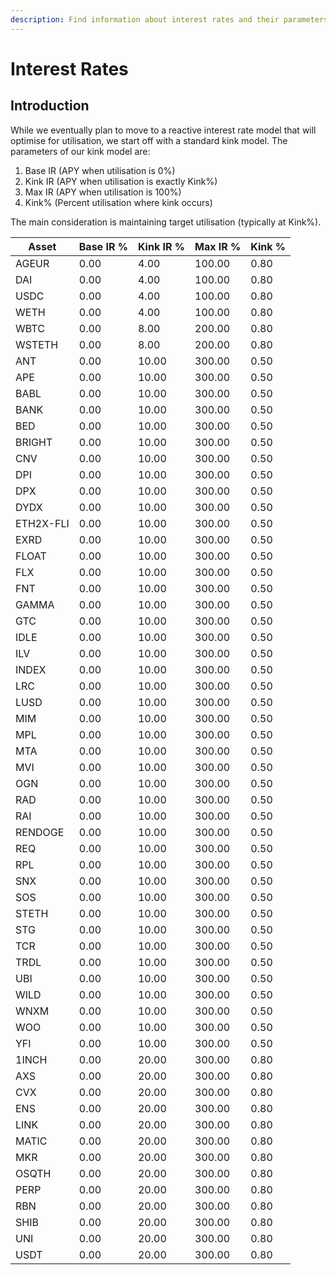 ```yaml
---
description: Find information about interest rates and their parameters on Euler
---
```


# Interest Rates

## Introduction&#x20;

While we eventually plan to move to a reactive interest rate model that will optimise for utilisation, we start off with a standard kink model. The parameters of our kink model are:

1. Base IR (APY when utilisation is 0%)
2. Kink IR (APY when utilisation is exactly Kink%)
3. Max IR (APY when utilisation is 100%)
4. Kink% (Percent utilisation where kink occurs)

The main consideration is maintaining target utilisation (typically at Kink%).&#x20;



| Asset | Base IR % | Kink IR % | Max IR % | Kink % |
|-------|------|-------|-------|-------|
| AGEUR | 0.00| 4.00 | 100.00 | 0.80 |
| DAI | 0.00| 4.00 | 100.00 | 0.80 |
| USDC | 0.00| 4.00 | 100.00 | 0.80 |
| WETH | 0.00| 4.00 | 100.00 | 0.80 |
| WBTC | 0.00| 8.00 | 200.00 | 0.80 |
| WSTETH | 0.00| 8.00 | 200.00 | 0.80 |
| ANT | 0.00| 10.00 | 300.00 | 0.50 |
| APE | 0.00| 10.00 | 300.00 | 0.50 |
| BABL | 0.00| 10.00 | 300.00 | 0.50 |
| BANK | 0.00| 10.00 | 300.00 | 0.50 |
| BED | 0.00| 10.00 | 300.00 | 0.50 |
| BRIGHT | 0.00| 10.00 | 300.00 | 0.50 |
| CNV | 0.00| 10.00 | 300.00 | 0.50 |
| DPI | 0.00| 10.00 | 300.00 | 0.50 |
| DPX | 0.00| 10.00 | 300.00 | 0.50 |
| DYDX | 0.00| 10.00 | 300.00 | 0.50 |
| ETH2X-FLI | 0.00| 10.00 | 300.00 | 0.50 |
| EXRD | 0.00| 10.00 | 300.00 | 0.50 |
| FLOAT | 0.00| 10.00 | 300.00 | 0.50 |
| FLX | 0.00| 10.00 | 300.00 | 0.50 |
| FNT | 0.00| 10.00 | 300.00 | 0.50 |
| GAMMA | 0.00| 10.00 | 300.00 | 0.50 |
| GTC | 0.00| 10.00 | 300.00 | 0.50 |
| IDLE | 0.00| 10.00 | 300.00 | 0.50 |
| ILV | 0.00| 10.00 | 300.00 | 0.50 |
| INDEX | 0.00| 10.00 | 300.00 | 0.50 |
| LRC | 0.00| 10.00 | 300.00 | 0.50 |
| LUSD | 0.00| 10.00 | 300.00 | 0.50 |
| MIM | 0.00| 10.00 | 300.00 | 0.50 |
| MPL | 0.00| 10.00 | 300.00 | 0.50 |
| MTA | 0.00| 10.00 | 300.00 | 0.50 |
| MVI | 0.00| 10.00 | 300.00 | 0.50 |
| OGN | 0.00| 10.00 | 300.00 | 0.50 |
| RAD | 0.00| 10.00 | 300.00 | 0.50 |
| RAI | 0.00| 10.00 | 300.00 | 0.50 |
| RENDOGE | 0.00| 10.00 | 300.00 | 0.50 |
| REQ | 0.00| 10.00 | 300.00 | 0.50 |
| RPL | 0.00| 10.00 | 300.00 | 0.50 |
| SNX | 0.00| 10.00 | 300.00 | 0.50 |
| SOS | 0.00| 10.00 | 300.00 | 0.50 |
| STETH | 0.00| 10.00 | 300.00 | 0.50 |
| STG | 0.00| 10.00 | 300.00 | 0.50 |
| TCR | 0.00| 10.00 | 300.00 | 0.50 |
| TRDL | 0.00| 10.00 | 300.00 | 0.50 |
| UBI | 0.00| 10.00 | 300.00 | 0.50 |
| WILD | 0.00| 10.00 | 300.00 | 0.50 |
| WNXM | 0.00| 10.00 | 300.00 | 0.50 |
| WOO | 0.00| 10.00 | 300.00 | 0.50 |
| YFI | 0.00| 10.00 | 300.00 | 0.50 |
| 1INCH | 0.00| 20.00 | 300.00 | 0.80 |
| AXS | 0.00| 20.00 | 300.00 | 0.80 |
| CVX | 0.00| 20.00 | 300.00 | 0.80 |
| ENS | 0.00| 20.00 | 300.00 | 0.80 |
| LINK | 0.00| 20.00 | 300.00 | 0.80 |
| MATIC | 0.00| 20.00 | 300.00 | 0.80 |
| MKR | 0.00| 20.00 | 300.00 | 0.80 |
| OSQTH | 0.00| 20.00 | 300.00 | 0.80 |
| PERP | 0.00| 20.00 | 300.00 | 0.80 |
| RBN | 0.00| 20.00 | 300.00 | 0.80 |
| SHIB | 0.00| 20.00 | 300.00 | 0.80 |
| UNI | 0.00| 20.00 | 300.00 | 0.80 |
| USDT | 0.00| 20.00 | 300.00 | 0.80 |